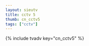 ```yaml
---
layout: sieutv
title: cctv 5
thumb: cn_cctv5
tags: ["cctv"]
---
```

{% include tvadv key="cn_cctv5" %}